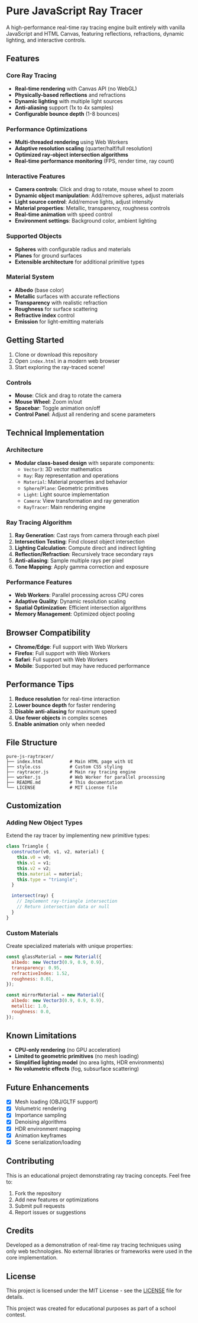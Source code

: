 # Pure JavaScript Ray Tracer

A high-performance real-time ray tracing engine built entirely with vanilla JavaScript and HTML Canvas, featuring reflections, refractions, dynamic lighting, and interactive controls.

## Features

### Core Ray Tracing

- **Real-time rendering** with Canvas API (no WebGL)
- **Physically-based reflections** and refractions
- **Dynamic lighting** with multiple light sources
- **Anti-aliasing** support (1x to 4x samples)
- **Configurable bounce depth** (1-8 bounces)

### Performance Optimizations

- **Multi-threaded rendering** using Web Workers
- **Adaptive resolution scaling** (quarter/half/full resolution)
- **Optimized ray-object intersection algorithms**
- **Real-time performance monitoring** (FPS, render time, ray count)

### Interactive Features

- **Camera controls**: Click and drag to rotate, mouse wheel to zoom
- **Dynamic object manipulation**: Add/remove spheres, adjust materials
- **Light source control**: Add/remove lights, adjust intensity
- **Material properties**: Metallic, transparency, roughness controls
- **Real-time animation** with speed control
- **Environment settings**: Background color, ambient lighting

### Supported Objects

- **Spheres** with configurable radius and materials
- **Planes** for ground surfaces
- **Extensible architecture** for additional primitive types

### Material System

- **Albedo** (base color)
- **Metallic** surfaces with accurate reflections
- **Transparency** with realistic refraction
- **Roughness** for surface scattering
- **Refractive index** control
- **Emission** for light-emitting materials

## Getting Started

1. Clone or download this repository
2. Open `index.html` in a modern web browser
3. Start exploring the ray-traced scene!

### Controls

- **Mouse**: Click and drag to rotate the camera
- **Mouse Wheel**: Zoom in/out
- **Spacebar**: Toggle animation on/off
- **Control Panel**: Adjust all rendering and scene parameters

## Technical Implementation

### Architecture

- **Modular class-based design** with separate components:
  - `Vector3`: 3D vector mathematics
  - `Ray`: Ray representation and operations
  - `Material`: Material properties and behavior
  - `Sphere`/`Plane`: Geometric primitives
  - `Light`: Light source implementation
  - `Camera`: View transformation and ray generation
  - `RayTracer`: Main rendering engine

### Ray Tracing Algorithm

1. **Ray Generation**: Cast rays from camera through each pixel
2. **Intersection Testing**: Find closest object intersection
3. **Lighting Calculation**: Compute direct and indirect lighting
4. **Reflection/Refraction**: Recursively trace secondary rays
5. **Anti-aliasing**: Sample multiple rays per pixel
6. **Tone Mapping**: Apply gamma correction and exposure

### Performance Features

- **Web Workers**: Parallel processing across CPU cores
- **Adaptive Quality**: Dynamic resolution scaling
- **Spatial Optimization**: Efficient intersection algorithms
- **Memory Management**: Optimized object pooling

## Browser Compatibility

- **Chrome/Edge**: Full support with Web Workers
- **Firefox**: Full support with Web Workers
- **Safari**: Full support with Web Workers
- **Mobile**: Supported but may have reduced performance

## Performance Tips

1. **Reduce resolution** for real-time interaction
2. **Lower bounce depth** for faster rendering
3. **Disable anti-aliasing** for maximum speed
4. **Use fewer objects** in complex scenes
5. **Enable animation** only when needed

## File Structure

```
pure-js-raytracer/
├── index.html          # Main HTML page with UI
├── style.css           # Custom CSS styling
├── raytracer.js        # Main ray tracing engine
├── worker.js           # Web Worker for parallel processing
├── README.md           # This documentation
└── LICENSE             # MIT License file
```

## Customization

### Adding New Object Types

Extend the ray tracer by implementing new primitive types:

```javascript
class Triangle {
  constructor(v0, v1, v2, material) {
    this.v0 = v0;
    this.v1 = v1;
    this.v2 = v2;
    this.material = material;
    this.type = "triangle";
  }

  intersect(ray) {
    // Implement ray-triangle intersection
    // Return intersection data or null
  }
}
```

### Custom Materials

Create specialized materials with unique properties:

```javascript
const glassMaterial = new Material({
  albedo: new Vector3(0.9, 0.9, 0.9),
  transparency: 0.95,
  refractiveIndex: 1.52,
  roughness: 0.01,
});

const mirrorMaterial = new Material({
  albedo: new Vector3(0.9, 0.9, 0.9),
  metallic: 1.0,
  roughness: 0.0,
});
```

## Known Limitations

- **CPU-only rendering** (no GPU acceleration)
- **Limited to geometric primitives** (no mesh loading)
- **Simplified lighting model** (no area lights, HDR environments)
- **No volumetric effects** (fog, subsurface scattering)

## Future Enhancements

- [x] Mesh loading (OBJ/GLTF support)
- [x] Volumetric rendering
- [x] Importance sampling
- [x] Denoising algorithms
- [x] HDR environment mapping
- [x] Animation keyframes
- [x] Scene serialization/loading

## Contributing

This is an educational project demonstrating ray tracing concepts. Feel free to:

1. Fork the repository
2. Add new features or optimizations
3. Submit pull requests
4. Report issues or suggestions

## Credits

Developed as a demonstration of real-time ray tracing techniques using only web technologies. No external libraries or frameworks were used in the core implementation.

## License

This project is licensed under the MIT License - see the [LICENSE](LICENSE) file for details.

This project was created for educational purposes as part of a school contest.
